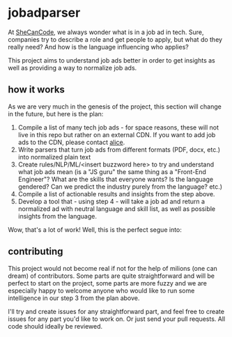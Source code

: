 # jobadparser

At [SheCanCode](https://shecancode.io/), we always wonder what is in a job ad in tech. Sure, companies try to describe a role and get people to apply, but what do they really need? And how is the language influencing who applies?

This project aims to understand job ads better in order to get insights as well as providing a way to normalize job ads.

## how it works

As we are very much in the genesis of the project, this section will change in the future, but here is the plan:
1. Compile a list of many tech job ads - for space reasons, these will not live in this repo but rather on an external CDN. If you want to add job ads to the CDN, please contact [alice](mailto:alice@shecancode.io).
2. Write parsers that turn job ads from different formats (PDF, docx, etc.) into normalized plain text
3. Create rules/NLP/ML/\<insert buzzword here\> to try and understand what job ads mean (is a "JS guru" the same thing as a "Front-End Engineer"? What are the skills that everyone wants? Is the language gendered? Can we predict the industry purely from the language? etc.)
4. Compile a list of actionable results and insights from the step above.
5.  Develop a tool that - using step 4 - will take a job ad and return a normalized ad with neutral language and skill list, as well as possible insights from the language.

Wow, that's a lot of work! Well, this is the perfect segue into:

## contributing

This project would not become real if not for the help of milions (one can dream) of contributors.
Some parts are quite straightforward and will be perfect to start on the project, some parts are more fuzzy and we are especially happy to welcome anyone who would like to run some intelligence in our step 3 from the plan above.

I'll try and create issues for any straightforward part, and feel free to create issues for any part you'd like to work on. Or just send your pull requests. All code should ideally be reviewed.
